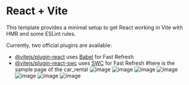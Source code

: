 # React + Vite

This template provides a minimal setup to get React working in Vite with HMR and some ESLint rules.

Currently, two official plugins are available:

- [@vitejs/plugin-react](https://github.com/vitejs/vite-plugin-react/blob/main/packages/plugin-react/README.md) uses [Babel](https://babeljs.io/) for Fast Refresh
- [@vitejs/plugin-react-swc](https://github.com/vitejs/vite-plugin-react-swc) uses [SWC](https://swc.rs/) for Fast Refresh
#here is the sample page of the car_rental
![image](https://github.com/user-attachments/assets/60cf1d22-6095-462c-be3f-b6bb59b40b45)
![image](https://github.com/user-attachments/assets/426b17ce-52d8-478c-8974-a9194e58a371)
![image](https://github.com/user-attachments/assets/50682d96-5aed-48e4-bffd-09300f9605f6)
![image](https://github.com/user-attachments/assets/4db09932-03ea-4a07-985e-7d74ff4c7418)
![image](https://github.com/user-attachments/assets/32bb3ecf-e158-48a1-a85f-feda7a76d6e6)
![image](https://github.com/user-attachments/assets/93eaa2cb-bfe0-47be-a66b-fc7ee66e17b6)
![image](https://github.com/user-attachments/assets/6553a1a0-3389-4b7f-9347-544fcaddd8a4)

